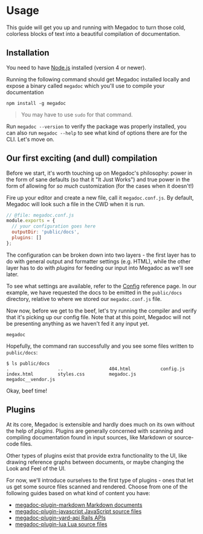 # Usage

This guide will get you up and running with Megadoc to turn those cold,
colorless blocks of text into a beautiful compilation of documentation.

## Installation

You need to have [Node.js](https://nodejs.org) installed (version 4 or newer).

Running the following command should get Megadoc installed locally and
expose a binary called `megadoc` which you'll use to compile your 
documentation

    npm install -g megadoc

> You may have to use `sudo` for that command.

Run `megadoc --version` to verify the package was properly installed, you
can also run `megadoc --help` to see what kind of options there are for the
CLI. Let's move on.

## Our first exciting (and dull) compilation

Before we start, it's worth touching up on Megadoc's philosophy: power in
the form of sane defaults (so that it "It Just Works") and true power in
the form of allowing for _so much_ customization (for the cases when it 
doesn't!)

Fire up your editor and create a new file, call it `megadoc.conf.js`. By
default, Megadoc will look such a file in the CWD when it is run.

```javascript
// @file: megadoc.conf.js
module.exports = {
  // your configuration goes here
  outputDir: 'public/docs',
  plugins: []
};
```

The configuration can be broken down into two layers - the first layer has
to do with general output and formatter settings (e.g. HTML), while the other
layer has to do with _plugins_ for feeding our input into Megadoc as we'll see
later.

To see what settings are available, refer to the [Config]() reference page.
In our example, we have requested the docs to be emitted in the `public/docs`
directory, relative to where we stored our `megadoc.conf.js` file.

Now now, before we get to the beef, let's try running the compiler and verify
that it's picking up our config file. Note that at this point, Megadoc will
not be presenting anything as we haven't fed it any input yet.

    megadoc

Hopefully, the command ran successfully and you see some files written to
`public/docs`:

```shell
$ ls public/docs
.                  ..                 404.html           config.js          index.html         styles.css         megadoc.js         megadoc__vendor.js
```

Okay, beef time!

## Plugins

At its core, Megadoc is extensible and hardly does much on its own without the
help of _plugins_. Plugins are generally concerned with scanning and compiling
documentation found in input sources, like Markdown or source-code files.

Other types of plugins exist that provide extra functionality to the UI, like
drawing reference graphs between documents, or maybe changing the Look and
Feel of the UI.

For now, we'll introduce ourselves to the first type of plugins - ones 
that let us get some source files scanned and rendered. Choose from one of
the following guides based on what kind of content you have:

- [megadoc-plugin-markdown Markdown documents]()
- [megadoc-plugin-javascript JavaScript source files]()
- [megadoc-plugin-yard-api Rails APIs]()
- [megadoc-plugin-lua Lua source files]()

